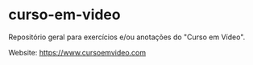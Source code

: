 # curso-em-video
Repositório geral para exercícios e/ou anotações do "Curso em Vídeo".

Website: https://www.cursoemvideo.com
